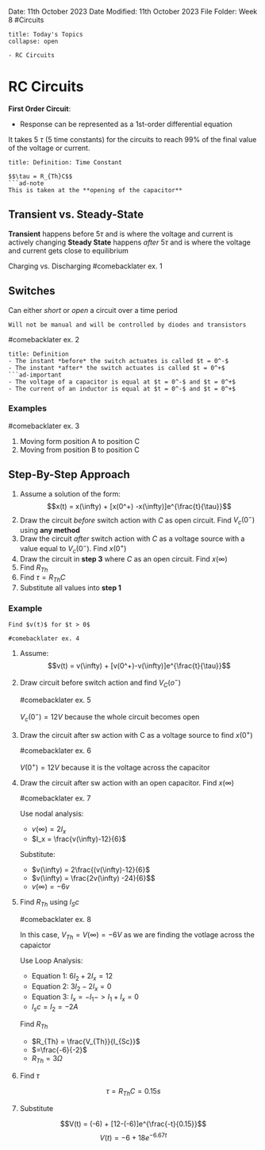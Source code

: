 Date: 11th October 2023
Date Modified: 11th October 2023
File Folder: Week 8
#Circuits

```ad-abstract
title: Today's Topics
collapse: open

- RC Circuits

```

# RC Circuits

**First Order Circuit**:
- Response can be represented as a 1st-order differential equation

It takes 5 $\tau$ (5 time constants) for the circuits to reach 99% of the final value of the voltage or current.

```ad-summary
title: Definition: Time Constant

$$\tau = R_{Th}C$$
```ad-note
This is taken at the **opening of the capacitor**
```

## Transient vs. Steady-State

**Transient** happens before $5\tau$ and is where the voltage and current is actively changing
**Steady State** happens *after* $5\tau$ and is where the voltage and current gets close to equilibrium

Charging vs. Discharging
#comebacklater ex. 1

## Switches

Can either *short* or *open* a circuit over a time period

```ad-note
Will not be manual and will be controlled by diodes and transistors
```

#comebacklater ex. 2

```ad-summary
title: Definition
- The instant *before* the switch actuates is called $t = 0^-$
- The instant *after* the switch actuates is called $t = 0^+$
```ad-important
- The voltage of a capacitor is equal at $t = 0^-$ and $t = 0^+$
- The current of an inductor is equal at $t = 0^-$ and $t = 0^+$
```

### Examples

#comebacklater ex. 3

1. Moving form position A to position C
2. Moving from position B to position C

## Step-By-Step Approach

1. Assume a solution of the form:
 $$x(t) = x(\infty) + [x(0^+) -x(\infty)]e^{\frac{t}{\tau}}$$
2. Draw the circuit *before* switch action with $C$ as open circuit. Find $V_c(0^-)$ using **any method**
3. Draw the circuit *after* switch action with $C$ as a voltage source with a value equal to $V_c(0^-)$. Find $x(0^+)$ 
4. Draw the circuit in **step 3** where $C$ as an open circuit. Find $x(\infty)$
5. Find $R_{Th}$
6. Find $\tau = R_{Th}C$
7. Substitute all values into **step 1**

### Example

```ad-question
Find $v(t)$ for $t > 0$

#comebacklater ex. 4
```

1. Assume:
$$v(t) = v(\infty) + [v(0^+)-v(\infty)]e^{\frac{t}{\tau}}$$
2. Draw circuit before switch action and find $V_C(o^-)$

	#comebacklater ex. 5
	
	$V_c(0^-) = 12V$ because the whole circuit becomes open

3. Draw the circuit after sw action with C as a voltage source to find $x(0^+)$

	#comebacklater ex. 6
	
	$V(0^+) = 12V$ because it is the voltage across the capacitor

4. Draw the circuit after sw action with an open capacitor. Find $x(\infty)$

	#comebacklater ex. 7
	
	Use nodal analysis:
	- $v(\infty) = 2I_x$
	- $I_x = \frac{v(\infty)-12}{6}$
	
	Substitute:
	- $v(\infty) = 2\frac{(v(\infty)-12}{6}$
	- $v(\infty) = \frac{2v(\infty) -24}{6}$$
	- $v(\infty) = -6v$

1. Find $R_{Th}$ using $I_Sc$
	
	#comebacklater ex. 8
	
	In this case, $V_{Th} = V(\infty) = -6V$ as we are finding the votlage across the capaictor
	
	Use Loop Analysis:
	- Equation 1: $6I_2+ 2I_x=12$
	- Equation 2: $3I_2-2I_x=0$
	- Equation 3: $I_x = -I_1 -> I_1+I_x=0$
	- $I_sc = I_2 = -2A$
	
	Find $R_{Th}$
	- $R_{Th} = \frac{V_{Th}}{I_{Sc}}$
	- $=\frac{-6}{-2}$
	- $R_{Th} = 3 \Omega$

6. Find $\tau$

$$\tau = R_{Th}C = 0.15 s$$

7. Substitute

$$V(t) = (-6) + [12-(-6)]e^{\frac{-t}{0.15}}$$
$$V(t) = -6 + 18e^{-6.67t}$$

